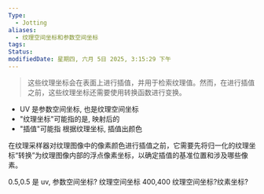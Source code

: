 ```yaml
---
Type:
  - Jotting
aliases:
  - 纹理空间坐标和参数空间坐标
tags: 
Status: 
modifiedDate: 星期四, 六月 5日 2025, 3:15:29 下午
---
```


> 这些纹理坐标会在表面上进行插值，并用于检索纹理值。然而，在进行插值之前，这些纹理坐标还需要使用转换函数进行变换。

- UV 是参数空间坐标, 也是纹理空间坐标
- "纹理坐标"可能指的是, 映射后的
- "插值"可能指 根据纹理坐标, 插值出颜色

在纹理采样器对纹理图像中的像素颜色进行插值之前，它需要先将归一化的纹理坐标“转换”为纹理图像内部的浮点像素坐标，以确定插值的基准位置和涉及哪些像素。

0.5,0.5 是 uv, 参数空间坐标? 纹理空间坐标
400,400 纹理空间坐标?纹素坐标?
